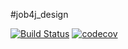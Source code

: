 #job4j_design

[![Build Status](https://app.travis-ci.com/john-alp/job4j_design.svg?branch=master)](https://app.travis-ci.com/john-alp/job4j_design)
[![codecov](https://codecov.io/gh/john-alp/job4j_design/branch/master/graph/badge.svg?token=G2PN4OIZPR)](https://codecov.io/gh/john-alp/job4j_design)


